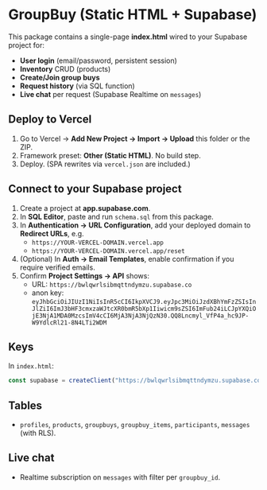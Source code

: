# GroupBuy (Static HTML + Supabase)

This package contains a single-page **index.html** wired to your Supabase project for:
- **User login** (email/password, persistent session)
- **Inventory** CRUD (products)
- **Create/Join group buys**
- **Request history** (via SQL function)
- **Live chat** per request (Supabase Realtime on `messages`)

## Deploy to Vercel
1. Go to Vercel → **Add New Project → Import → Upload** this folder or the ZIP.
2. Framework preset: **Other (Static HTML)**. No build step.
3. Deploy. (SPA rewrites via `vercel.json` are included.)

## Connect to your Supabase project
1. Create a project at **app.supabase.com**.
2. In **SQL Editor**, paste and run `schema.sql` from this package.
3. In **Authentication → URL Configuration**, add your deployed domain to **Redirect URLs**, e.g.  
   - `https://YOUR-VERCEL-DOMAIN.vercel.app`
   - `https://YOUR-VERCEL-DOMAIN.vercel.app/reset`
4. (Optional) In **Auth → Email Templates**, enable confirmation if you require verified emails.
5. Confirm **Project Settings → API** shows:
   - URL: `https://bwlqwrlsibmqttndymzu.supabase.co`
   - anon key: `eyJhbGciOiJIUzI1NiIsInR5cCI6IkpXVCJ9.eyJpc3MiOiJzdXBhYmFzZSIsInJlZiI6ImJ3bHF3cmxzaWJtcXR0bmR5bXp1Iiwicm9sZSI6ImFub24iLCJpYXQiOjE3NjA1MDA0MzcsImV4cCI6MjA3NjA3NjQzN30.QQ8Lncmyl_VfP4a_hc9JP-W9YdlcRl21-8N4LTi2WDM`

## Keys
In `index.html`:
```js
const supabase = createClient("https://bwlqwrlsibmqttndymzu.supabase.co", "eyJhbGciOiJIUzI1NiIsInR5cCI6IkpXVCJ9.eyJpc3MiOiJzdXBhYmFzZSIsInJlZiI6ImJ3bHF3cmxzaWJtcXR0bmR5bXp1Iiwicm9sZSI6ImFub24iLCJpYXQiOjE3NjA1MDA0MzcsImV4cCI6MjA3NjA3NjQzN30.QQ8Lncmyl_VfP4a_hc9JP-W9YdlcRl21-8N4LTi2WDM", { auth: { persistSession: true } });
```

## Tables
- `profiles`, `products`, `groupbuys`, `groupbuy_items`, `participants`, `messages` (with RLS).

## Live chat
- Realtime subscription on `messages` with filter per `groupbuy_id`.
